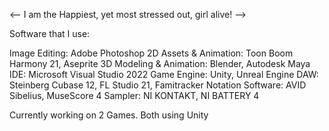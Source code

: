 <-- I am the Happiest, yet most stressed out, girl alive! -->

Software that I use:

Image Editing: Adobe Photoshop
2D Assets & Animation: Toon Boom Harmony 21, Aseprite
3D Modeling & Animation: Blender, Autodesk Maya
IDE: Microsoft Visual Studio 2022
Game Engine: Unity, Unreal Engine
DAW: Steinberg Cubase 12, FL Studio 21, Famitracker
Notation Software: AVID Sibelius, MuseScore 4
Sampler: NI KONTAKT, NI BATTERY 4


Currently working on 2 Games. Both using Unity

<!---
NebbyProductions/NebbyProductions is a ✨ special ✨ repository because its `README.md` (this file) appears on your GitHub profile.
You can click the Preview link to take a look at your changes.
--->
